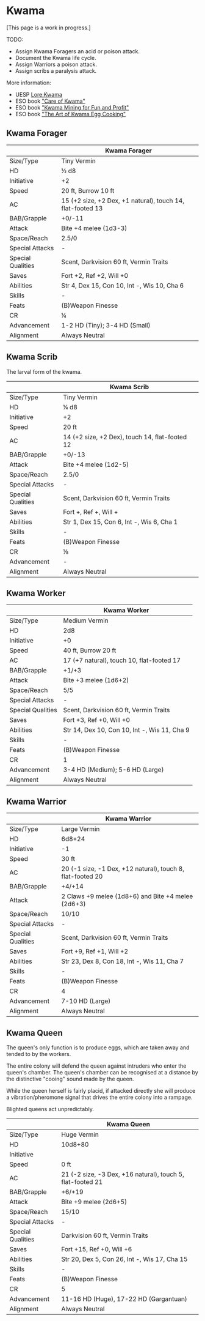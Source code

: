 # Kwama

[This page is a work in progress.]

TODO:

* Assign Kwama Foragers an acid or poison attack.
* Document the Kwama life cycle.
* Assign Warriors a poison attack.
* Assign scribs a paralysis attack.

More information:

* UESP [Lore:Kwama](http://www.uesp.net/wiki/Lore:Kwama)
* ESO book ["Care of Kwama"](http://www.uesp.net/wiki/Online:Care_of_Kwama)
* ESO book ["Kwama Mining for Fun and Profit"](http://www.uesp.net/wiki/Online:Kwama_Mining_for_Fun_and_Profit)
* ESO book ["The Art of Kwama Egg Cooking"](http://www.uesp.net/wiki/Online:The_Art_of_Kwama_Egg_Cooking)


## Kwama Forager

| | Kwama Forager |
| - | - |
| Size/Type | Tiny Vermin |
| HD | ½ d8 |
| Initiative | +2 |
| Speed | 20 ft, Burrow 10 ft |
| AC | 15 (+2 size, +2 Dex, +1 natural), touch 14, flat-footed 13 |
| BAB/Grapple | +0/-11 |
| Attack | Bite +4 melee (1d3-3) |
| Space/Reach | 2.5/0 |
| Special Attacks | - |
| Special Qualities | Scent, Darkvision 60 ft, Vermin Traits |
| Saves | Fort +2, Ref +2, Will +0 |
| Abilities | Str 4, Dex 15, Con 10, Int -, Wis 10, Cha 6 |
| Skills | - |
| Feats | (B)Weapon Finesse |
| CR | ¼ |
| Advancement | 1-2 HD (Tiny); 3-4 HD (Small) |
| Alignment | Always Neutral |

## Kwama Scrib

The larval form of the kwama. 

| | Kwama Scrib |
| - | - |
| Size/Type | Tiny Vermin |
| HD | ¼ d8 |
| Initiative | +2 |
| Speed | 20 ft |
| AC | 14 (+2 size, +2 Dex), touch 14, flat-footed 12 |
| BAB/Grapple | +0/-13 |
| Attack | Bite +4 melee (1d2-5) |
| Space/Reach | 2.5/0 |
| Special Attacks | - |
| Special Qualities | Scent, Darkvision 60 ft, Vermin Traits |
| Saves | Fort +, Ref +, Will + |
| Abilities | Str 1, Dex 15, Con 6, Int -, Wis 6, Cha 1 |
| Skills | - |
| Feats | (B)Weapon Finesse |
| CR | ⅛ |
| Advancement | - |
| Alignment | Always Neutral |


## Kwama Worker

| | Kwama Worker |
| - | - |
| Size/Type | Medium Vermin |
| HD | 2d8 |
| Initiative | +0 |
| Speed | 40 ft, Burrow 20 ft |
| AC | 17 (+7 natural), touch 10, flat-footed 17 |
| BAB/Grapple | +1/+3 |
| Attack | Bite +3 melee (1d6+2) |
| Space/Reach | 5/5 |
| Special Attacks | - |
| Special Qualities | Scent, Darkvision 60 ft, Vermin Traits |
| Saves | Fort +3, Ref +0, Will +0 |
| Abilities | Str 14, Dex 10, Con 10, Int -, Wis 11, Cha 9 |
| Skills | - |
| Feats | (B)Weapon Finesse |
| CR | 1 |
| Advancement | 3-4 HD (Medium); 5-6 HD (Large) |
| Alignment | Always Neutral |

## Kwama Warrior

| | Kwama Warrior |
| - | - |
| Size/Type | Large Vermin |
| HD | 6d8+24 |
| Initiative | -1 |
| Speed | 30 ft |
| AC | 20 (-1 size, -1 Dex, +12 natural), touch 8, flat-footed 20 |
| BAB/Grapple | +4/+14 |
| Attack | 2 Claws +9 melee (1d8+6) and Bite +4 melee (2d6+3) |
| Space/Reach | 10/10 |
| Special Attacks | - |
| Special Qualities | Scent, Darkvision 60 ft, Vermin Traits |
| Saves | Fort +9, Ref +1, Will +2 |
| Abilities | Str 23, Dex 8, Con 18, Int -, Wis 11, Cha 7 |
| Skills | - |
| Feats | (B)Weapon Finesse |
| CR | 4 |
| Advancement | 7-10 HD (Large) |
| Alignment | Always Neutral |


## Kwama Queen

The queen's only function is to produce eggs, which are taken away and tended to by the workers.

The entire colony will defend the queen against intruders who enter the queen's chamber. The queen's chamber can be recognised at a distance by the distinctive "cooing" sound made by the queen.

While the queen herself is fairly placid, if attacked directly she will produce a vibration/pheromone signal that drives the entire colony into a rampage.

Blighted queens act unpredictably.

| | Kwama Queen |
| - | - |
| Size/Type | Huge Vermin |
| HD | 10d8+80 |
| Initiative | |
| Speed | 0 ft |
| AC | 21 (-2 size, -3 Dex, +16 natural), touch 5, flat-footed 21 |
| BAB/Grapple | +6/+19 |
| Attack | Bite +9 melee (2d6+5) |
| Space/Reach | 15/10 |
| Special Attacks | - |
| Special Qualities | Darkvision 60 ft, Vermin Traits |
| Saves | Fort +15, Ref +0, Will +6 |
| Abilities | Str 20, Dex 5, Con 26, Int -, Wis 17, Cha 15 |
| Skills | - |
| Feats | (B)Weapon Finesse |
| CR | 5 |
| Advancement | 11-16 HD (Huge), 17-22 HD (Gargantuan) |
| Alignment | Always Neutral |